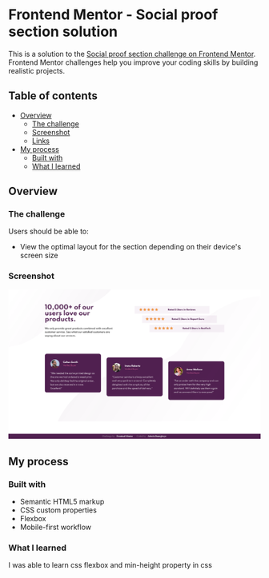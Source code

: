 # Frontend Mentor - Social proof section solution

This is a solution to the [Social proof section challenge on Frontend Mentor](https://www.frontendmentor.io/challenges/social-proof-section-6e0qTv_bA). Frontend Mentor challenges help you improve your coding skills by building realistic projects. 




## Table of contents

- [Overview](#overview)
  - [The challenge](#the-challenge)
  - [Screenshot](#screenshot)
  - [Links](#links)
- [My process](#my-process)
  - [Built with](#built-with)
  - [What I learned](#what-i-learned)


## Overview


### The challenge

Users should be able to:

- View the optimal layout for the section depending on their device's screen size


### Screenshot

![](./Screenshot.png)



## My process

### Built with

- Semantic HTML5 markup
- CSS custom properties
- Flexbox
- Mobile-first workflow



### What I learned

I was able to learn css flexbox and min-height property in css
